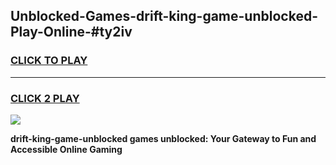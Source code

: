 
## Unblocked-Games-drift-king-game-unblocked-Play-Online-#ty2iv
<h3>
<a href="https://premium.freeplayer.one?title=drift-king-game-unblocked&ref=27F">CLICK TO PLAY</a></h3>
<hr>

<h3>
<a href="https://premium.freeplayer.one?title=drift-king-game-unblocked&ref=27F">CLICK 2 PLAY</a>
  
</h3>

<a href="https://premium.freeplayer.one?title=drift-king-game-unblocked&ref=27F"><img src="https://clearcache.store/games.png"></a>


**drift-king-game-unblocked games unblocked: Your Gateway to Fun and Accessible Online Gaming**

